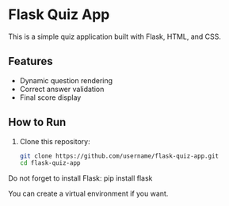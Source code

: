 # Flask Quiz App

This is a simple quiz application built with Flask, HTML, and CSS.

## Features
- Dynamic question rendering
- Correct answer validation
- Final score display

## How to Run
1. Clone this repository:
   ```bash
   git clone https://github.com/username/flask-quiz-app.git
   cd flask-quiz-app
Do not forget to install Flask:
pip install flask

You can create a virtual environment if you want.
